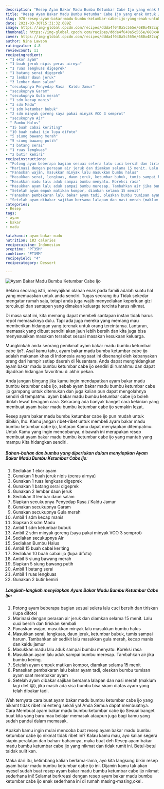 ```yaml
---
description: "Resep Ayam Bakar Madu Bumbu Ketumbar Cabe Ijo yang enak Untuk Jualan"
title: "Resep Ayam Bakar Madu Bumbu Ketumbar Cabe Ijo yang enak Untuk Jualan"
slug: 970-resep-ayam-bakar-madu-bumbu-ketumbar-cabe-ijo-yang-enak-untuk-jualan
date: 2021-03-30T15:31:32.689Z
image: https://img-global.cpcdn.com/recipes/ddda4f040a5c565e/680x482cq70/ayam-bakar-madu-bumbu-ketumbar-cabe-ijo-foto-resep-utama.jpg
thumbnail: https://img-global.cpcdn.com/recipes/ddda4f040a5c565e/680x482cq70/ayam-bakar-madu-bumbu-ketumbar-cabe-ijo-foto-resep-utama.jpg
cover: https://img-global.cpcdn.com/recipes/ddda4f040a5c565e/680x482cq70/ayam-bakar-madu-bumbu-ketumbar-cabe-ijo-foto-resep-utama.jpg
author: Nina Lawson
ratingvalue: 4.8
reviewcount: 11
recipeingredient:
- "1 ekor ayam"
- "1 buah jeruk nipis peras airnya"
- "1 ruas lengkuas digeprek"
- "1 batang serai digeprek"
- "2 lembar daun jeruk"
- "3 lembar daun salam"
- "secukupnya Penyedap Rasa  Kaldu Jamur"
- "secukupnya Garam"
- "secukupnya Gula merah"
- "1 sdm kecap manis"
- "3 sdm Madu"
- "1 sdm ketumbar bubuk"
- "2 sdm minyak goreng saya pakai minyak VCO 3 semprot"
- "secukupnya Air"
- " Bumbu Halus"
- "15 buah cabai keriting"
- "10 buah cabai ijo lupa difoto"
- "5 siung bawang merah"
- "5 siung bawang putih"
- "1 batang serai"
- "1 ruas lengkuas"
- "2 butir kemiri"
recipeinstructions:
- "Potong ayam beberapa bagian sesuai selera lalu cuci bersih dan tiriskan (lupa difoto)"
- "Marinasi dengan perasan air jeruk dan diamkan selama 15 menit. Lalu cuci bersih dan tiriskan kembali"
- "Panaskan wajan, masukkan minyak lalu masukkan bumbu halus"
- "Masukkan serai, lengkuas, daun jeruk, ketumbar bubuk, tumis sampai harum. Tambahkan air sedikit lalu masukkan gula merah, kecap manis dan kaldu jamur"
- "Masukkan madu lalu aduk sampai bumbu menyatu. Koreksi rasa"
- "Masukkan ayam lalu aduk sampai bumbu meresap. Tambahkan air jika bumbu kering."
- "Setelah ayam empuk matikan kompor, diamkan selama 15 menit"
- "Panaskan pembakaran lalu bakar ayam tadi, oleskan bumbu tumisan ayam saat membakar ayam"
- "Setelah ayam dibakar sajikan bersama lalapan dan nasi merah (maklum lagi diet 😁), jika masih ada sisa bumbu bisa siram diatas ayam yang telah dibakar tadi."
categories:
- Resep
tags:
- ayam
- bakar
- madu

katakunci: ayam bakar madu 
nutrition: 183 calories
recipecuisine: Indonesian
preptime: "PT35M"
cooktime: "PT39M"
recipeyield: "4"
recipecategory: Dessert

---
```



![Ayam Bakar Madu Bumbu Ketumbar Cabe Ijo](https://img-global.cpcdn.com/recipes/ddda4f040a5c565e/680x482cq70/ayam-bakar-madu-bumbu-ketumbar-cabe-ijo-foto-resep-utama.jpg)

Selaku seorang istri, menyajikan olahan enak pada famili adalah suatu hal yang memuaskan untuk anda sendiri. Tugas seorang ibu Tidak sekedar mengatur rumah saja, tetapi anda juga wajib menyediakan keperluan gizi tercukupi dan santapan yang dimakan keluarga tercinta harus nikmat.

Di masa  saat ini, kita memang dapat membeli santapan instan tidak harus repot memasaknya dulu. Tapi ada juga mereka yang memang mau memberikan hidangan yang terenak untuk orang tercintanya. Lantaran, memasak yang dibuat sendiri akan jauh lebih bersih dan kita juga bisa menyesuaikan masakan tersebut sesuai masakan kesukaan keluarga. 



Mungkinkah anda seorang penikmat ayam bakar madu bumbu ketumbar cabe ijo?. Asal kamu tahu, ayam bakar madu bumbu ketumbar cabe ijo adalah makanan khas di Indonesia yang saat ini disenangi oleh kebanyakan orang dari hampir setiap daerah di Nusantara. Anda dapat menghidangkan ayam bakar madu bumbu ketumbar cabe ijo sendiri di rumahmu dan dapat dijadikan hidangan favoritmu di akhir pekan.

Anda jangan bingung jika kamu ingin mendapatkan ayam bakar madu bumbu ketumbar cabe ijo, sebab ayam bakar madu bumbu ketumbar cabe ijo gampang untuk ditemukan dan juga kalian pun dapat mengolahnya sendiri di tempatmu. ayam bakar madu bumbu ketumbar cabe ijo boleh diolah lewat beragam cara. Sekarang ada banyak banget cara kekinian yang membuat ayam bakar madu bumbu ketumbar cabe ijo semakin lezat.

Resep ayam bakar madu bumbu ketumbar cabe ijo pun mudah untuk dibikin, lho. Kamu jangan ribet-ribet untuk membeli ayam bakar madu bumbu ketumbar cabe ijo, lantaran Kamu dapat menyiapkan ditempatmu. Untuk Kamu yang ingin mencobanya, dibawah ini merupakan resep membuat ayam bakar madu bumbu ketumbar cabe ijo yang mantab yang mampu Kita hidangkan sendiri.

<!--inarticleads1-->

##### Bahan-bahan dan bumbu yang diperlukan dalam menyiapkan Ayam Bakar Madu Bumbu Ketumbar Cabe Ijo:

1. Sediakan 1 ekor ayam
1. Gunakan 1 buah jeruk nipis (peras airnya)
1. Gunakan 1 ruas lengkuas digeprek
1. Gunakan 1 batang serai digeprek
1. Gunakan 2 lembar daun jeruk
1. Sediakan 3 lembar daun salam
1. Siapkan secukupnya Penyedap Rasa / Kaldu Jamur
1. Gunakan secukupnya Garam
1. Gunakan secukupnya Gula merah
1. Ambil 1 sdm kecap manis
1. Siapkan 3 sdm Madu
1. Ambil 1 sdm ketumbar bubuk
1. Ambil 2 sdm minyak goreng (saya pakai minyak VCO 3 semprot)
1. Sediakan secukupnya Air
1. Sediakan  Bumbu Halus
1. Ambil 15 buah cabai keriting
1. Sediakan 10 buah cabai ijo (lupa difoto)
1. Ambil 5 siung bawang merah
1. Siapkan 5 siung bawang putih
1. Ambil 1 batang serai
1. Ambil 1 ruas lengkuas
1. Gunakan 2 butir kemiri




<!--inarticleads2-->

##### Langkah-langkah menyiapkan Ayam Bakar Madu Bumbu Ketumbar Cabe Ijo:

1. Potong ayam beberapa bagian sesuai selera lalu cuci bersih dan tiriskan (lupa difoto)
1. Marinasi dengan perasan air jeruk dan diamkan selama 15 menit. Lalu cuci bersih dan tiriskan kembali
1. Panaskan wajan, masukkan minyak lalu masukkan bumbu halus
1. Masukkan serai, lengkuas, daun jeruk, ketumbar bubuk, tumis sampai harum. Tambahkan air sedikit lalu masukkan gula merah, kecap manis dan kaldu jamur
1. Masukkan madu lalu aduk sampai bumbu menyatu. Koreksi rasa
1. Masukkan ayam lalu aduk sampai bumbu meresap. Tambahkan air jika bumbu kering.
1. Setelah ayam empuk matikan kompor, diamkan selama 15 menit
1. Panaskan pembakaran lalu bakar ayam tadi, oleskan bumbu tumisan ayam saat membakar ayam
1. Setelah ayam dibakar sajikan bersama lalapan dan nasi merah (maklum lagi diet 😁), jika masih ada sisa bumbu bisa siram diatas ayam yang telah dibakar tadi.




Wah ternyata cara buat ayam bakar madu bumbu ketumbar cabe ijo yang nikamt tidak ribet ini enteng sekali ya! Anda Semua dapat membuatnya. Cara Membuat ayam bakar madu bumbu ketumbar cabe ijo Sesuai banget buat kita yang baru mau belajar memasak ataupun juga bagi kamu yang sudah pandai dalam memasak.

Apakah kamu ingin mulai mencoba buat resep ayam bakar madu bumbu ketumbar cabe ijo nikmat tidak ribet ini? Kalau kamu mau, ayo kalian segera siapin peralatan dan bahan-bahannya, maka buat deh Resep ayam bakar madu bumbu ketumbar cabe ijo yang nikmat dan tidak rumit ini. Betul-betul taidak sulit kan. 

Maka dari itu, ketimbang kalian berlama-lama, ayo kita langsung bikin resep ayam bakar madu bumbu ketumbar cabe ijo ini. Dijamin kamu tak akan nyesel sudah buat resep ayam bakar madu bumbu ketumbar cabe ijo nikmat sederhana ini! Selamat berkreasi dengan resep ayam bakar madu bumbu ketumbar cabe ijo enak sederhana ini di rumah masing-masing,oke!.

